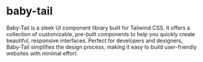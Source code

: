 # baby-tail
Baby-Tail is a sleek UI component library built for Tailwind CSS. It offers a collection of customizable, pre-built components to help you quickly create beautiful, responsive interfaces. Perfect for developers and designers, Baby-Tail simplifies the design process, making it easy to build user-friendly websites with minimal effort.
